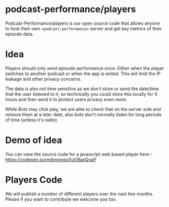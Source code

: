 # podcast-performance/players
Podcast-Performance/players is our open source code that allows anyone to host their own `<podcast:performance>` server and get key metrics of their episode data.

# Idea
Players should only send episode performance once. Either when the player switches to another podcast or when the app is exited. This will limit the IP leakage and other privacy concerns.

The data is also not time sensitive as we don't store or send the date/time that the user listened to it, so technically you could store this locally for X hours and then send it to protect users privacy even more.

While Bots may click play, we are able to check that on the server side and remove them at a later date, also bots don't normally listen for long periods of time (unless it's radio).




# Demo of idea
You can view the source code for a javascript web based player here - https://codepen.io/redimongo/full/BaeQyaP 

# Players Code
We will publish a number of different players over the next few months. Please if you want to contribute we welcome you too.
